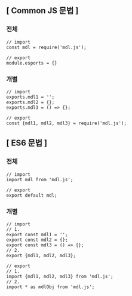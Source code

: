 ## [ Common JS 문법 ] 
### 전체
```
// import
const mdl = require('mdl.js');

// export
module.esports = {}
```
### 개별
```
// import
exports.mdl1 = '';
exports.mdl2 = {};
exports.mdl3 = () => {};

// export
const {mdl1, mdl2, mdl3} = require('mdl.js');
```
## [ ES6 문법 ]
### 전체
```
// import
import mdl from 'mdl.js';

// export
export default mdl;
```
### 개별
```
// import
// 1. 
export const mdl1 = '';
export const mdl2 = {};
export const mdl3 = () => {};
// 2. 
export {mdl1, mdl2, mdl3};

// export
// 1. 
import {mdl1, mdl2, mdl3} from 'mdl.js';
// 2. 
import * as mdlObj from 'mdl.js';
```
